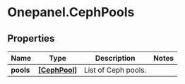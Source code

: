 # Onepanel.CephPools

## Properties
Name | Type | Description | Notes
------------ | ------------- | ------------- | -------------
**pools** | [**[CephPool]**](CephPool.md) | List of Ceph pools. | 



